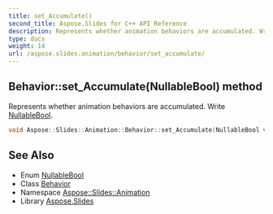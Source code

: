 ```yaml
---
title: set_Accumulate()
second_title: Aspose.Slides for C++ API Reference
description: Represents whether animation behaviors are accumulated. Write NullableBool.
type: docs
weight: 14
url: /aspose.slides.animation/behavior/set_accumulate/
---
```

## Behavior::set_Accumulate(NullableBool) method


Represents whether animation behaviors are accumulated. Write [NullableBool](../../../aspose.slides/nullablebool/).

```cpp
void Aspose::Slides::Animation::Behavior::set_Accumulate(NullableBool value) override
```

## See Also

* Enum [NullableBool](../../../aspose.slides/nullablebool/)
* Class [Behavior](../)
* Namespace [Aspose::Slides::Animation](../../)
* Library [Aspose.Slides](../../../)